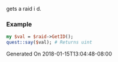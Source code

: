 gets a raid i d.
### Example

```perl
my $val = $raid->GetID();
quest::say($val); # Returns uint
```


Generated On 2018-01-15T13:04:48-08:00